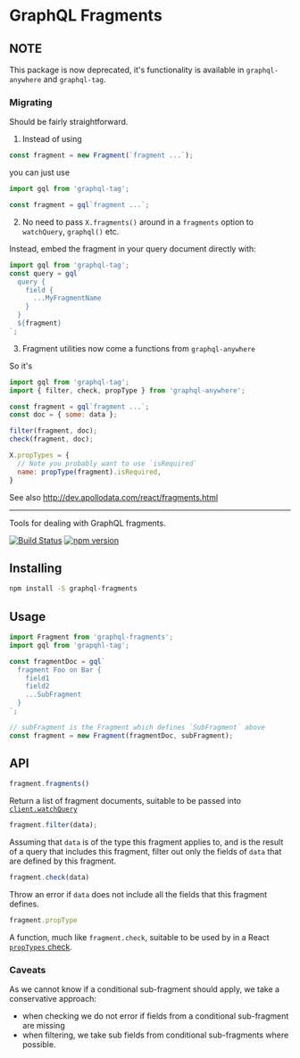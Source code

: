 # GraphQL Fragments

## NOTE

This package is now deprecated, it's functionality is available in `graphql-anywhere` and `graphql-tag`.

### Migrating

Should be fairly straightforward.

1. Instead of using 

```js
const fragment = new Fragment(`fragment ...`);
```

you can just use

```js
import gql from 'graphql-tag';

const fragment = gql`fragment ...`;
```

2. No need to pass `X.fragments()` around in a `fragments` option to `watchQuery`, `graphql()` etc.

Instead, embed the fragment in your query document directly with:

```js
import gql from 'graphql-tag';
const query = gql`
  query {
    field {
      ...MyFragmentName
    }
  }
  ${fragment}
`;
```

3. Fragment utilities now come a functions from `graphql-anywhere`

So it's 

```js
import gql from 'graphql-tag';
import { filter, check, propType } from 'graphql-anywhere';

const fragment = gql`fragment ...`;
const doc = { some: data };

filter(fragment, doc);
check(fragment, doc);

X.propTypes = {
  // Note you probably want to use `isRequired`
  name: propType(fragment).isRequired,
}
```

See also http://dev.apollodata.com/react/fragments.html

---

Tools for dealing with GraphQL fragments.

[![Build Status](https://travis-ci.org/apollostack/graphql-fragments.svg?branch=master)](https://travis-ci.org/apollostack/graphql-fragments) [![npm version](https://badge.fury.io/js/graphql-fragments.svg)](https://badge.fury.io/js/graphql-fragments)

## Installing

```bash
npm install -S graphql-fragments
```

## Usage

```js
import Fragment from 'graphql-fragments';
import gql from 'grapqhl-tag';

const fragmentDoc = gql`
  fragment Foo on Bar {
    field1
    field2
    ...SubFragment
  }
`;

// subFragment is the Fragment which defines `SubFragment` above
const fragment = new Fragment(fragmentDoc, subFragment);
```

## API

```js
fragment.fragments()
```
Return a list of fragment documents, suitable to be passed into [`client.watchQuery`](http://dev.apollodata.com/core/apollo-client-api.html#ApolloClient\.watchQuery)

```js
fragment.filter(data);
```
Assuming that `data` is of the type this fragment applies to, and is the result of a query that includes this fragment, filter out only the fields of `data` that are defined by this fragment.

```js
fragment.check(data)
```
Throw an error if `data` does not include all the fields that this fragment defines.

```js
fragment.propType
```
A function, much like `fragment.check`, suitable to be used by in a React [`propTypes` check](https://facebook.github.io/react/docs/reusable-components.html).

### Caveats

As we cannot know if a conditional sub-fragment should apply, we take a conservative approach:

  - when checking we do not error if fields from a conditional sub-fragment are missing
  - when filtering, we take sub fields from conditional sub-fragments where possible.
